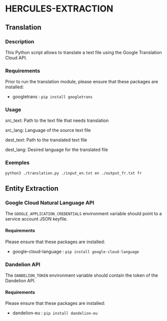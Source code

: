 # HERCULES-EXTRACTION

## Translation
### Description
This Python script allows to translate a text file using the Google Translation Cloud API. 

### Requirements
Prior to run the translation module, please ensure that these packages are installed:
- googletrans : `pip install googletrans`

### Usage
src_text: Path to the text file that needs translation

src_lang: Language of the source text file

dest_text: Path to the translated text file

dest_lang: Desired language for the translated file

### Exemples
`python3 ./translation.py ./input_en.txt en ./output_fr.txt fr`


## Entity Extraction
### Google Cloud Natural Language API
The `GOOGLE_APPLICATION_CREDENTIALS` environment variable should point to a service account JSON keyfile.
#### Requirements
Please ensure that these packages are installed:
- google-cloud-language : `pip install google-cloud-language`

### Dandelion API
The `DANDELION_TOKEN` environment variable should contain the token of the Dandelion API.
#### Requirements
Please ensure that these packages are installed:
- dandelion-eu : `pip install dandelion-eu`
